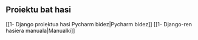 ## Proiektu bat hasi
[[1- Django proiektua hasi Pycharm bidez|Pycharm bidez]]
[[1- Django-ren hasiera manuala|Manualki]]
